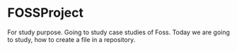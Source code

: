 # FOSSProject
For study purpose. Going to study  case studies of Foss.
Today we are going to study, how to create a file in a repository.
